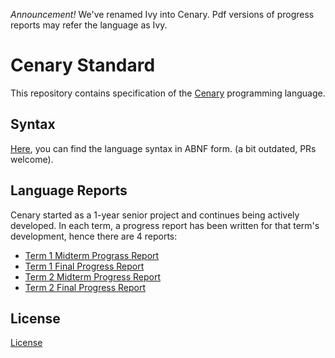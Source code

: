 *Announcement!* We've renamed Ivy into Cenary. Pdf versions of progress reports may refer the language as Ivy.

# Cenary Standard

This repository contains specification of the [Cenary](https://github.com/cenary-lang/cenary) programming language.

## Syntax

[Here](https://github.com/cenary-lang/standard/blob/master/cenary.abnf), you can find the language syntax in ABNF form. (a bit outdated, PRs welcome).

## Language Reports

Cenary started as a 1-year senior project and continues being actively developed. In each term, a progress report has been written for that term's development, hence there are 4 reports:

* [Term 1 Midterm Prograss Report](https://github.com/cenary-lang/cenary/blob/master/standard/report_491_midterm/report.pdf)
* [Term 1 Final Progress Report](https://github.com/cenary-lang/cenary/blob/master/standard/report_491_final/report.pdf)
* [Term 2 Midterm Progress Report](https://github.com/cenary-lang/cenary/blob/master/standard/report_492_midterm/report.pdf)
* [Term 2 Final Progress Report](https://github.com/cenary-lang/cenary/blob/master/standard/report_492_final/report.pdf)

## License
[License](https://github.com/cenary-lang/cenary/blob/master/LICENSE)

